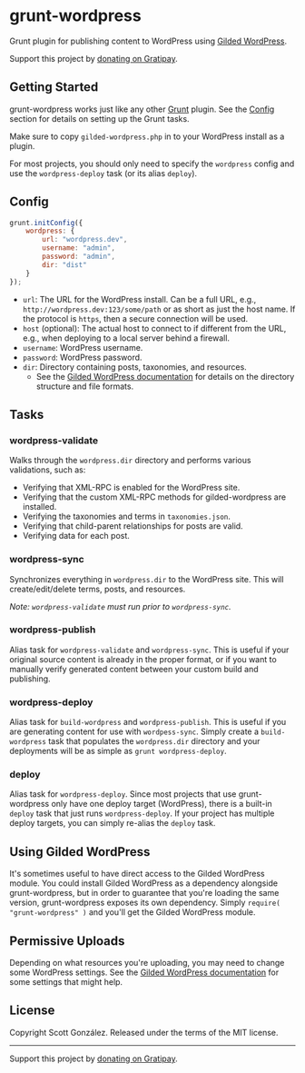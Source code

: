# grunt-wordpress

Grunt plugin for publishing content to WordPress using [Gilded WordPress](https://github.com/scottgonzalez/gilded-wordpress).

Support this project by [donating on Gratipay](https://gratipay.com/scottgonzalez/).



## Getting Started

grunt-wordpress works just like any other [Grunt](http://gruntjs.com/) plugin. See the [Config](#config) section for details on setting up the Grunt tasks.

Make sure to copy `gilded-wordpress.php` in to your WordPress install as a plugin.

For most projects, you should only need to specify the `wordpress` config
and use the `wordpress-deploy` task (or its alias `deploy`).



## Config

```javascript
grunt.initConfig({
	wordpress: {
		url: "wordpress.dev",
		username: "admin",
		password: "admin",
		dir: "dist"
	}
});
```

* `url`: The URL for the WordPress install.
  Can be a full URL, e.g., `http://wordpress.dev:123/some/path`
  or as short as just the host name.
  If the protocol is `https`, then a secure connection will be used.
* `host` (optional): The actual host to connect to if different from the URL, e.g., when deploying to a local server behind a firewall.
* `username`: WordPress username.
* `password`: WordPress password.
* `dir`: Directory containing posts, taxonomies, and resources.
  * See the [Gilded WordPress documentation](https://github.com/scottgonzalez/gilded-wordpress#directory-structure) for details on the directory structure and file formats.



## Tasks

### wordpress-validate

Walks through the `wordpress.dir` directory and performs various validations, such as:

* Verifying that XML-RPC is enabled for the WordPress site.
* Verifying that the custom XML-RPC methods for gilded-wordpress are installed.
* Verifying the taxonomies and terms in `taxonomies.json`.
* Verifying that child-parent relationships for posts are valid.
* Verifying data for each post.

### wordpress-sync

Synchronizes everything in `wordpress.dir` to the WordPress site.
This will create/edit/delete terms, posts, and resources.

*Note: `wordpress-validate` must run prior to `wordpress-sync`.*

### wordpress-publish

Alias task for `wordpress-validate` and `wordpress-sync`.
This is useful if your original source content is already in the proper format,
or if you want to manually verify generated content between your custom build and publishing.

### wordpress-deploy

Alias task for `build-wordpress` and `wordpress-publish`.
This is useful if you are generating content for use with `wordpess-sync`.
Simply create a `build-wordpress` task that populates the `wordpress.dir` directory
and your deployments will be as simple as `grunt wordpress-deploy`.

### deploy

Alias task for `wordpress-deploy`.
Since most projects that use grunt-wordpress only have one deploy target (WordPress),
there is a built-in `deploy` task that just runs `wordpress-deploy`.
If your project has multiple deploy targets, you can simply re-alias the `deploy` task.



## Using Gilded WordPress

It's sometimes useful to have direct access to the Gilded WordPress module. You could install Gilded WordPress as a dependency alongside grunt-wordpress, but in order to guarantee that you're loading the same version, grunt-wordpress exposes its own dependency. Simply `require( "grunt-wordpress" )` and you'll get the Gilded WordPress module.



## Permissive Uploads

Depending on what resources you're uploading, you may need to change some WordPress settings. See the [Gilded WordPress documentation](https://github.com/scottgonzalez/gilded-wordpress#permissive-uploads) for some settings that might help.



## License

Copyright Scott González. Released under the terms of the MIT license.

---

Support this project by [donating on Gratipay](https://gratipay.com/scottgonzalez/).
